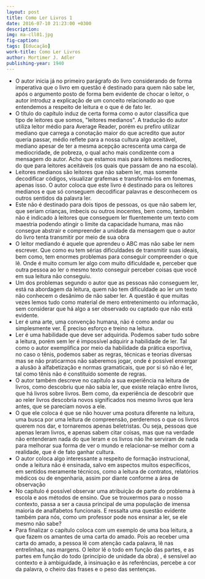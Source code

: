 ```yaml
---
layout: post
title: Como Ler Livros 1
date: 2016-07-10 21:23:00 +0300
description: 
img: ma-cll01.jpg
fig-caption: 
tags: [Educação]
work-title: Como Ler Livros
author: Mortimer J. Adler
publishing-year: 1940
---
```


* O autor inicia já no primeiro parágrafo do livro considerando de forma imperativa que o livro em questão é destinado para quem não sabe ler, após o argumento posto de forma bem evidente de chocar o leitor, o autor introduz a explicação de um conceito relacionado ao que entendemos a respeito de leitura e o que é de fato ler.
* O título do capítulo induz de certa forma como o autor classifica que tipo de leitores que somos, "leitores medianos". A tradução do autor utiliza leitor médio para Average Reader, porém eu prefiro utilizar mediano que carrega a conotação maior do que acredito que autor queria passar, médio reflete para a nossa cultura algo aceitável, mediano apesar de ter a mesma acepção acrescenta uma carga de mediocridade, de pobreza, o qual acho mais condizente com a mensagem do autor. Acho que estamos mais para leitores medíocres, do que para leitores aceitáveis (os quais que passam de ano na escola).
* Leitores medianos são leitores que não sabem ler, mas somente decodificar códigos, visualizar grafemas e transformá-los em fonemas, apenas isso. O autor coloca que este livro é destinado para os leitores medianos e que só conseguem decodificar palavras e desconhecem os outros sentidos da palavra ler.
* Este não é destinado para dois tipos de pessoas, os que não sabem ler, que seriam crianças, imbecis ou outros inocentes, bem como, também não é indicado à leitores que conseguem ler fluentemente um texto com maestria podendo atingir o limite da capacidade humana, mas não consegue abstrair e compreender a unidade da mensagem que o autor do livro tenta transmitir por meio de sua obra
* O leitor mediando é aquele que aprendeu o ABC mas não sabe ler nem escrever. Que como eu tem sérias dificuldades de transmitir suas ideais, bem como, tem enormes problemas para conseguir compreender o que lê. Onde é muito comum ler algo com muito dificuldade e, perceber que outra pessoa ao ler o mesmo texto conseguir perceber coisas que você em sua leitura não conseguiu.
* Um dos problemas segundo o autor que as pessoas não conseguem ler, está na abordagem da leitura, quem não tem dificuldade ao ler um texto não conhecem o desânimo de não saber ler. A questão é que muitas vezes lemos tudo como material de mero entretenimento ou informação, sem considerar que há algo a ser observado ou captado que não está evidente.
* Ler é uma arte, uma convenção humana, não é como andar ou simplesmente ver. É preciso esforço e treino na leitura.
* Ler é uma habilidade que deve ser adquirida. Podemos saber tudo sobre a leitura, porém sem ler é impossível adquirir a habilidade de ler. Tal como o autor exemplifica por meio da habilidade da prática esportiva, no caso o tênis, podemos saber as regras, técnicas e teorias diversas mas se não praticarmos não saberemos jogar, onde é possível enxergar a alusão à alfabetização e normas gramaticais, que por si só não é ler, tal como tênis não é constituído somente de regras.
* O autor também descreve no capítulo a sua experiência na leitura de livros, como descobriu que não sabia ler, que existe relação entre livros, que há livros sobre livros. Bem como, da experiência de descobrir que ao reler livros descobria novos significados nos mesmo livros que lera antes, que se pareciam novos a ele. 
* O que ele coloca é que se não houver uma postura diferente na leitura, uma busca por uma leitura de compreensão, perderemos o que os livros querem nos dar, e tornaremos apenas beletristas. Ou seja, pessoas que apenas leram livros, e apenas sabem citar coisas, mas que na verdade não entenderam nada do que leram e os livros não lhe serviram de nada para melhorar sua forma de ver o mundo e relacionar-se melhor com a realidade, que é de fato ganhar cultura.
* O autor coloca algo interessante a respeito de formação instrucional, onde a leitura não é ensinada, salvo em aspectos muitos específicos, em sentidos meramente técnicos, como a leitura de contratos, relatórios médicos ou de engenharia, assim por diante conforme a área de observação
* No capítulo é possível observar uma atribuição de parte do problema à escola e aos métodos de ensino. Que se trouxermos para o nosso contexto, passa a ser a causa principal de uma população de imensa maioria de analfabetos funcionais. E ressalta uma questão evidente também para nós, como um professor pode nos ensinar a ler, se ele mesmo não sabe?
* Para finalizar o capítulo coloca com um exemplo de uma boa leitura, a que fazem os amantes de uma carta do amado. Pois ao receber uma carta do amado, a pessoa lê com atenção cada palavra, lê nas entrelinhas, nas margens. O leitor lê o todo em função das partes, e as partes em função do todo (princípio de unidade da obra) , é sensível ao contexto e à ambiguidade, à insinuação e às referências, percebe a cor da palavra, o cheiro das frases e o peso das sentenças.
